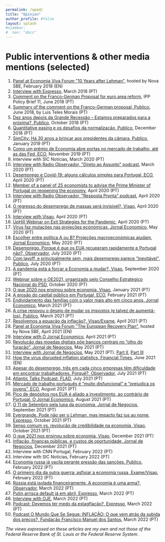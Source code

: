 ```yaml
---
permalink: /oped/
title: "Opinion"
author_profile: #false
layout: splash
#sidebar:
#  nav: "docs"
---
```

# Public interventions & other media mentions (selected)

1. [Panel at Economia Viva Forum "10 Years after Lehman"](https://youtu.be/1dsO99cAgC8), hosted by Nova SBE, February 2018 (EN)
2. [Interview with Expresso](https://expresso.sapo.pt/economia/2018-03-24-O-momento-para-fazer-mais-reformas-em-Portugal-perdeu-se), March 2018 (PT)
3. [Comment on the Franco-German Proposal for euro area reform](http://www.ipp-jcs.org/wp-content/uploads/2018/06/Coment%C3%A1rio-Franco-Alem%C3%A3_IPP.pdf), IPP Policy Brief 11, June 2018 (PT)
4. [Summary of the comment on the Franco-German proposal, Publico](https://www.publico.pt/2018/06/25/economia/opiniao/comentarios-a-aspetos-macrofinanceiros-da-proposta-francoalema-para-o-euro-1835565), June 2018, by Luis Teles Morais (PT)
5. [Dez anos depois da Grande Recessão – Estamos preparados para a próxima?, Publico](https://www.publico.pt/2018/10/15/economia/opiniao/dez-anos-depois-da-grande-recessao--estamos-preparados-para-a-proxima-1847271), October 2018 (PT)
6. [Quantitative easing e os desafios da normalização, Publico](https://www.publico.pt/2018/12/24/economia/opiniao/quantitative-easing-desafios-normalizacao-1855621), December 2018 (PT)
7. [SimCity: Há 30 anos a brincar aos presidentes da câmara, Publico](https://www.publico.pt/2019/01/27/tecnologia/noticia/simcity-ha-30-anos-brincar-presidentes-camara-1859269), January 2019 (PT)
8. [Como um prémio de Economia abre portas no mercado de trabalho, até as das Fed, ECO](https://eco.sapo.pt/especiais/como-um-premio-de-economia-abre-portas-no-mercado-de-trabalho-ate-as-das-fed/), November 2019 (PT)
9. Interview with SIC Noticias, March 2020 (PT)
10. [Interview with Radio Observador, "Direto ao Assunto" podcast](https://observador.pt/especiais/entrevista-a-miguel-faria-e-castro-esperemos-conseguir-evitar-que-isto-se-torne-numa-crise-financeira/), March 2020 (PT)
11. [Desemprego e Covid-19: alguns cálculos simples para Portugal, ECO](https://eco.sapo.pt/especiais/desemprego-e-covid-19-alguns-calculos-simples-para-portugal/), April 2020 (PT)
12. [Member of a panel of 25 economists to advise the Prime Minister of Portugal on reopening the economy](https://www.portugal.gov.pt/pt/gc22/comunicacao/comunicado?i=primeiro-ministro-reune-se-com-academicos-e-economistas-sobre-as-medidas-de-relancamento-economico), April 2020 (PT)
13. [Interview with Radio Observador, "Resposta Pronta" podcast](https://observador.pt/programas/resposta-pronta/governo-nao-pode-reabrir-a-economia-por-decreto/), April 2020 (PT)
14. [O regresso do desemprego de massas será invisível?, Visao](https://visao.sapo.pt/exame/inconsistenciaproblematica/2020-04-17-o-regresso-do-desemprego-de-massas-sera-invisivel/), April 2020 (PT)
15. [Interview with Visao](https://visao.sapo.pt/exame/2020-04-19-covid19-nos-eua-praticamente-nenhum-estado-tinha-os-sistemas-preparados-para-tantos-desempregados/), April 2020 (PT)
16. [UpHill Webinar on Exit Strategies for the Pandemic](https://uphillhealth.com/resources/5ea1653f52faff0001f7c7f3), April 2020 (PT)
17. [Vírus faz mutações nas projeções económicas, Jornal Economico](https://leitor.jornaleconomico.pt/noticia/virus-faz-mutacoes-nas-projecoes-economicas), May 2020 (PT)
18. [Escolher entre política A ou B? Projeções macroeconómicas ajudam, Jornal Economico](https://jornaleconomico.sapo.pt/noticias/escolher-entre-politica-a-ou-b-projecoes-macroeconomicas-ajudam-590478), May 2020 (PT)
19. [Desemprego. Porque é que os EUA recuperam rapidamente e Portugal não?, Observador](https://observador.pt/especiais/desemprego-porque-e-que-os-eua-recuperam-rapidamente-e-portugal-nao/), July 2020 (PT)
20. [Com layoff, e principalmente sem, mais desemprego parece “inevitável”, Publico](https://www.publico.pt/2020/07/24/economia/noticia/layoff-principalmente-desemprego-parece-inevitavel-1925666), July 2020 (PT)
21. [A pandemia está a forçar a Economia a mudar?, Visao](https://visao.sapo.pt/exame/analise/analise-inconsistenciaproblematica/2020-09-23-a-pandemia-esta-a-forcar-a-economia-a-mudar/), September 2020 (PT)
22. [Webinar sobre o OE2021, organizado pelo Conselho Estrategico Nacional do PSD](http://fariaecastro.net/assets/Slides_PSD.pdf), October 2020 (PT)
23. [O que 2020 nos ensinou sobre economia, Visao](https://visao.sapo.pt/exame/analise/analise-inconsistenciaproblematica/2021-01-11-o-que-2020-nos-ensinou-sobre-economia/), January 2021 (PT)
24. [A erosão do capital público em Portugal, ECO](https://eco.sapo.pt/especiais/a-erosao-do-capital-publico-em-portugal/), February 2021 (PT)
25. [Endividamento das famílias com o valor mais alto em cinco anos, Jornal Economico](https://jornaleconomico.sapo.pt/noticias/endividamento-das-familias-com-o-valor-mais-alto-em-cinco-anos-715680), March 2021 (PT)
26. [A crise renovou o desejo de mudar os impostos (e talvez de aumentá-los), Publico](https://www.publico.pt/2021/03/29/economia/noticia/crise-renovou-desejo-mudar-impostos-aumentalos-1956232), March 2021 (PT)
27. [Resolvemos a equação da inflação?, Visao/Exame](https://visao.sapo.pt/exame/analise/analise-inconsistenciaproblematica/2021-04-09-resolvemos-a-equacao-da-inflacao/), April 2021 (PT)
28. [Panel at Economia Viva Forum "The European Recovery Plan"](https://www.youtube.com/watch?v=WaOKNl1MyXY), hosted by Nova SBE, April 2021 (EN)
29. [Interview with O Jornal Economico](https://jornaleconomico.sapo.pt/noticias/resposta-orcamental-europeia-foi-demasiado-modesta-durante-a-pandemia-e-agora-724418), April 2021 (PT)
30. [Revolução das moedas digitais põe bancos centrais no “olho do furacão”, Jornal de Negocios](https://www.jornaldenegocios.pt/mercados/detalhe/revolucao-das-moedas-digitais-poe-bancos-no-olho-do-furacao), May 2021 (PT)
31. [Interview with Jornal de Negocios](https://www.jornaldenegocios.pt/economia/detalhe/miguel-faria-e-castro-os-nomadas-digitais-sao-uma-grande-oportunidade-para-portugal), May 2021 (PT). [Part II](https://www.jornaldenegocios.pt/economia/detalhe/miguel-faria-e-castro-a-uniao-europeia-e-a-comissao-sao-muito-mas-a-responder-a-este-tipo-de-crises), [Part III](https://www.jornaldenegocios.pt/empresas/banca---financas/detalhe/miguel-faria-e-castro-nao-e-claro-como-vamos-sair-das-moratorias)
32. [How the virus disrupted inflation statistics, Financial Times](https://www.ft.com/content/abad2b97-b40a-4e68-8834-6d7c17dcd404), June 2021 (EN)
33. [Apesar do desemprego, três em cada cinco empresas têm dificuldade em encontrar trabalhadores. Porquê?, Observador](https://observador.pt/especiais/apesar-do-desemprego-tres-em-cada-cinco-empresas-tem-dificuldade-em-encontrar-trabalhadores-porque/), July 2021 (PT)
34. [Atlantic Talks Podcast, FLAD](https://www.flad.pt/en/miguel-faria-e-castro-at-the-atlantic-talks/), July 2021 (PT)
35. [Mercado de trabalho português é “muito disfuncional” e “prejudica os jovens”, ECO](https://eco.sapo.pt/2021/08/15/economista-da-reserva-federal-mercado-de-trabalho-portugues-e-muito-disfuncional-e-prejudica-os-jovens/), August 2021 (PT)
36. [Pico de depósitos nos EUA é aliado a investimento, ao contrário de Portugal, O Jornal Economico](https://jornaleconomico.sapo.pt/noticias/pico-de-depositos-nos-eua-e-aliado-a-investimento-ao-contrario-de-portugal-775936), August 2021 (PT)
37. [O 11 de Setembro pela lupa da economia, Jornal de Negocios](https://www.jornaldenegocios.pt/economia/detalhe/o-11-de-setembro-pela-lupa-da-economia), September 2021 (PT)
38. [Evergrande. Pode não ser o Lehman, mas impacto faz jus ao nome, Expresso](https://expresso.pt/economia/2021-10-01-Evergrande.-Pode-nao-ser-o-Lehman-mas-impacto-faz-jus-ao-nome-b580221f), October 2021 (PT)
39. [Senso comum vs. revolução de credibilidade na economia, Visao](https://visao.sapo.pt/exame/analise/analise-inconsistenciaproblematica/2021-10-26-senso-comum-vs-revolucao-de-credibilidade-na-economia/), October 2021 (PT)
40. [O que 2021 nos ensinou sobre economia, Visao](https://visao.sapo.pt/exame/analise/analise-inconsistenciaproblematica/2021-12-23-o-que-2021-nos-ensinou-sobre-economia/), December 2021 (PT)
41. [Inflação, finanças públicas, e custos de oportunidade, Jornal de Negocios](https://www.jornaldenegocios.pt/economia/detalhe/miguel-de-faria-e-castro-inflacao-financas-publicas-e-custos-de-oportunidade), December 2021 (PT)
42. Interview with CNN Portugal, February 2022 (PT)
43. Interview with SIC Noticias, February 2022 (PT)
44. [Economia russa já vacila perante pressão das sanções, Publico](https://www.publico.pt/2022/03/01/economia/noticia/economia-russa-ja-vacila-pressao-sancoes-1997169/amp), February 2022 (PT)
45. [O primeiro dia da outra guerra: asfixiar a economia russa, Exame/Visao](https://visao.sapo.pt/exame/2022-03-01-o-primeiro-dia-da-outra-guerra-asfixiar-a-economia-russa/), February 2022 (PT)
46. [Rússia está isolada financeiramente. A economia é uma arma?, Observador](https://observador.pt/especiais/russia-esta-isolada-financeiramente-a-economia-e-uma-arma/), March 2022 (PT)
47. [Putin arrisca default já em abril, Expresso](https://leitor.expresso.pt/semanario/semanario2577/html/economia/temas/russia.-putin-arrisca-default-ja-em-abril), March 2022 (PT)
48. [Interview with OJE](https://jornaleconomico.pt/noticias/2a-tarde-criterios-do-pacto-de-estabilidade-e-crescimento-sao-completamente-insustentaveis-destaca-economista-da-reserva-federal-de-st-louis-864313), March 2022 (PT)
49. [Podcast: Devemos ter medo da estagflação?, Expresso](https://expresso.pt/podcasts/money-money-money/2022-03-23-Devemos-ter-medo-da-estagflacao--ea35b4c0), March 2022 (PT)
50. [Podcast O Mundo Que Se Segue: INFLAÇÃO: O que vem atrás da subida dos preços?, Fundação Francisco Manuel dos Santos](https://www.ffms.pt/podcasts/o-mundo-que-se-segue/6245/inflacao-o-que-vem-atras-da-subida-dos-precos), March 2022 (PT)

*The views expressed on these articles are my own and not those of the Federal Reserve Bank of St. Louis or the Federal Reserve System.*

